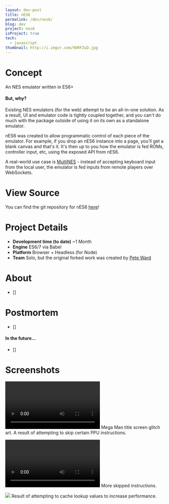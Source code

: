 ```yaml
---
layout: dev-post
title: nES6
permalink: /dev/nes6/
blog: dev
project: nes6
isProject: true
tech:
  - javascript
thumbnail: http://i.imgur.com/9bRFZuD.jpg
---
```


# Concept

An NES emulator written in ES6+

#### But, why?

Existing NES emulators (for the web) attempt to be an all-in-one solution. As a result, UI and emulator code is tightly coupled together, and you can't do much with the package outside of using it on its own as a standalone emulator.

nES6 was created to allow programmatic control of each piece of the emulator. For example, if you drop an nES6 instance into a page, you'll get a blank canvas and that's it. It's then up to you how the emulator is fed ROMs, controller input, etc, using the exposed API from nES6.

A real-world use case is [MultiNES](/MultiNES) - instead of accepting keyboard input from the local user, the emulator is fed inputs from remote players over WebSockets.

# View Source

You can find the git repository for nES6 [here](https://github.com/andymikulski/nes6)!

# Project Details

- **Development time (to date)** ~1 Month
- **Engine** ES6/7 via Babel
- **Platform** Browser + Headless (for Node)
- **Team** Solo, but the original forked work was created by [Pete Ward](https://github.com/peteward44)

# About

- []

# Postmortem

- []

#### In the future...

- []


# Screenshots

<video src="https://i.imgur.com/sITDVfI.mp4" loop controls></video>
<label>Mega Man title screen glitch art. A result of attempting to skip certain PPU instructions.</label>

<video src="https://i.imgur.com/63VVbmz.mp4" loop controls></video>
<label>More skipped instructions.</label>

<img src="http://i.imgur.com/2CEXB1E.jpg" />
<label>Result of attempting to cache lookup values to increase performance.</label>
